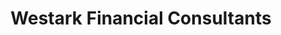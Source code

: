 ---
title: Westark Financial Consultants
slug: westark-financial-consultants
updated-on: '2024-05-30T13:44:31.749Z'
created-on: '2024-05-30T13:41:46.671Z'
published-on: '2024-05-30T13:54:32.469Z'
f_city-state-2:
- cms/city/jacksonville-ar.md
- cms/city/springdale-ar.md
- cms/city/fort-smith-ar.md
- cms/city/little-rock-ar.md
f_locations:
- cms/payday-loan/westark-financial-consultants-28723.md
- cms/payday-loan/westark-financial-consultants-28724.md
- cms/payday-loan/westark-financial-consultants-28725.md
- cms/payday-loan/westark-financial-consultants-28726.md
- cms/payday-loan/westark-financial-consultants-28727.md
- cms/payday-loan/westark-financial-consultants-28728.md
f_states:
- cms/state/arkansas.md
layout: '[company].html'
tags: company
---
